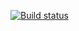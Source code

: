 [![Build status](https://ci.appveyor.com/api/projects/status/e16ukohs7pvmvxet/branch/master?svg=true)](https://ci.appveyor.com/project/l0197d/aqa-2-2/branch/master)

